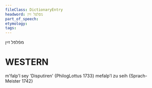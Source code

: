 ```yaml
---
fileClass: DictionaryEntry
headword: מפֿלפּל זײַן
part_of_speech: 
etymology: 
tags: 
---
```

מפֿלפּל זײַן

WESTERN
========

m'falp'l sey 'Disputiren' {PhilogLottus 1733}
mefalp'l zu seih {Sprach-Meister 1742}